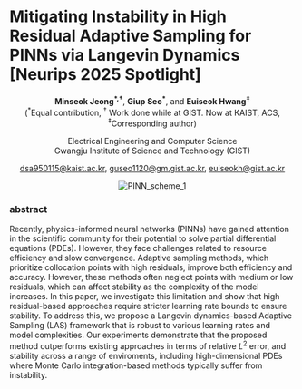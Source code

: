 # Mitigating Instability in High Residual Adaptive Sampling for PINNs via Langevin Dynamics [Neurips 2025 Spotlight]
<div align="center">

**Minseok Jeong<sup>*,†</sup>**, **Giup Seo<sup>*</sup>**, and **Euiseok Hwang<sup>‡</sup>**  
(<sup>*</sup>Equal contribution, <sup>†</sup> Work done while at GIST. Now at KAIST, ACS, <sup>‡</sup>Corresponding author)

Electrical Engineering and Computer Science  
Gwangju Institute of Science and Technology (GIST)

<dsa950115@kaist.ac.kr>,  <guseo1120@gm.gist.ac.kr>,  <euiseokh@gist.ac.kr>
</div>

<div align="center">
  
![PINN_scheme_1](https://github.com/user-attachments/assets/fbc8e932-5182-4971-b1f8-7fff99ff7ab2)

</div>

### abstract 
Recently, physics-informed neural networks (PINNs) have gained attention in the scientific community for their potential to solve partial differential equations (PDEs). 
However, they face challenges related to resource efficiency and slow convergence. 
Adaptive sampling methods, which prioritize collocation points with high residuals, improve both efficiency and accuracy.
However, these methods often neglect points with medium or low residuals, which can affect stability as the complexity of the model increases. 
In this paper, we investigate this limitation and show that high residual-based approaches require stricter learning rate bounds to ensure stability. 
To address this, we propose a Langevin dynamics-based Adaptive Sampling (LAS) framework that is robust to various learning rates and model complexities. 
Our experiments demonstrate that the proposed method outperforms existing approaches in terms of relative $L^{2}$ error, and stability across a range of enviroments, including high-dimensional PDEs where Monte Carlo integration-based methods typically suffer from instability.
